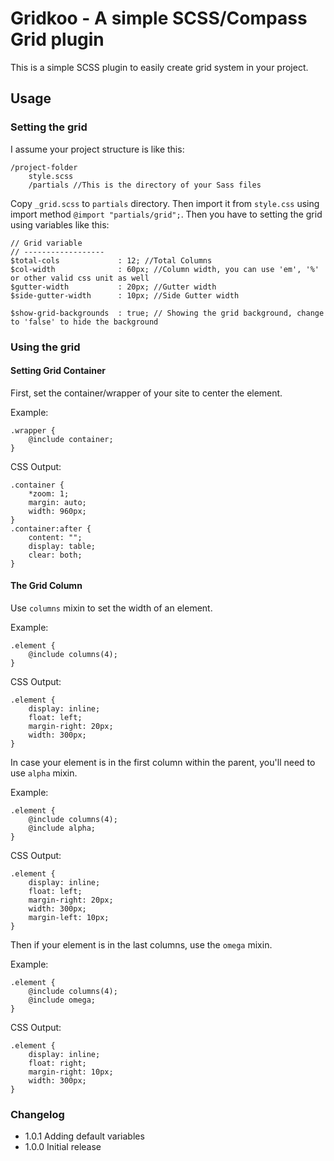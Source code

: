 # Gridkoo - A simple SCSS/Compass Grid plugin
This is a simple SCSS plugin to easily create grid system in your project.

## Usage

### Setting the grid

I assume your project structure is like this:
	
	/project-folder
		style.scss
		/partials //This is the directory of your Sass files

Copy `_grid.scss` to `partials` directory. Then import it from `style.css` using import method `@import "partials/grid";`. Then you have to setting the grid using variables like this:
	
	// Grid variable
	// ------------------
	$total-cols             : 12; //Total Columns
	$col-width              : 60px; //Column width, you can use 'em', '%' or other valid css unit as well
	$gutter-width           : 20px; //Gutter width
	$side-gutter-width      : 10px; //Side Gutter width

	$show-grid-backgrounds  : true; // Showing the grid background, change to 'false' to hide the background

### Using the grid

#### Setting Grid Container
First, set the container/wrapper of your site to center the element.

Example:
	
	.wrapper {
		@include container;
	}

CSS Output:
	
	.container {
		*zoom: 1;
		margin: auto;
		width: 960px;
	}
	.container:after {
		content: "";
		display: table;
		clear: both;
	}
	
#### The Grid Column
Use `columns` mixin to set the width of an element.

Example:

	.element {
		@include columns(4);
	}

CSS Output:

	.element {
		display: inline;
		float: left;
		margin-right: 20px;
		width: 300px;
	}

In case your element is in the first column within the parent, you'll need to use `alpha` mixin.
	
Example:
	
	.element {
		@include columns(4);
		@include alpha;
	}

CSS Output:
	
	.element {
		display: inline;
		float: left;
		margin-right: 20px;
		width: 300px;
		margin-left: 10px;
	}

Then if your element is in the last columns, use the `omega` mixin.

Example:
	
	.element {
		@include columns(4);
		@include omega;
	}

CSS Output:
	
	.element {
		display: inline;
		float: right;
		margin-right: 10px;
		width: 300px;
	}

### Changelog
* 	1.0.1
	Adding default variables
* 	1.0.0
	Initial release
